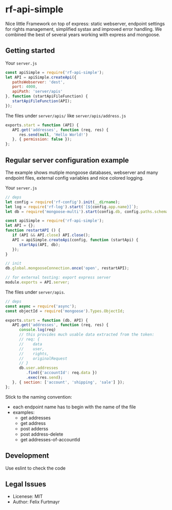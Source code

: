 # rf-api-simple
Nice little Framework on top of express: static webserver, endpoint settings for rights management, simplified systax and improved error handling. We combined the best of several years working with express and mongoose.

## Getting started
Your `server.js`
```js
const apiSimple = require('rf-api-simple');
let API = apiSimple.createApi({
   pathsWebserver: 'dest',
   port: 4000,
   apiPath: 'server/apis'
}, function (startApiFileFunction) {
   startApiFileFunction(API);
});
```

The files under `server/apis/` like `server/apis/address.js`
```js
exports.start = function (API) {
   API.get('addresses', function (req, res) {
      res.send(null, 'Hello World!')
   }, { permission: false });
};

```

## Regular server configuration example
The example shows mutiple mongoose databases, webserver and many endpoint files, external config variables and nice colored logging.

Your `server.js`
```js
// deps
let config = require('rf-config').init(__dirname);
let log = require('rf-log').start(`[${config.app.name}]`);
let db = require('mongoose-multi').start(config.db, config.paths.schemas);

const apiSimple = require('rf-api-simple');
let API = {};
function restartAPI () {
   if (API && API.close) API.close();
   API = apiSimple.createApi(config, function (startApi) {
      startApi(API, db);
   });
}

// init
db.global.mongooseConnection.once('open', restartAPI);

// for external testing: export express server
module.exports = API.server;
```

The files under `server/apis`.
```js
// deps
const async = require('async');
const objectId = require('mongoose').Types.ObjectId;

exports.start = function (db, API) {
   API.get('addresses', function (req, res) {
      console.log(req)
      // this provides much usable data extracted from the token:
      // req: {
      //    data
      //    user,
      //    rights,
      //    originalRequest
      // }
      db.user.addresses
         .find({'accountId': req.data })
         .exec(res.send);
   }, { section: ['account', 'shipping', 'sale'] });
};
```
Stick to the naming convention:
* each endpoint name has to begin with the name of the file
* examples:
   * get addresses
   * get address
   * post adderss
   * post address-delete
   * get addresses-of-accountId


## Development
Use eslint to check the code


## Legal Issues
* Licenese: MIT
* Author: Felix Furtmayr
